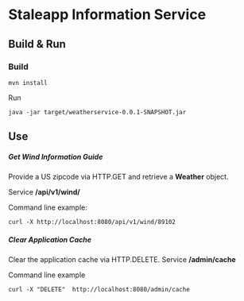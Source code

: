 # Staleapp Information Service

## Build & Run

### Build

```
mvn install
```


Run

```
java -jar target/weatherservice-0.0.1-SNAPSHOT.jar
```

## Use

##### Get Wind Information Guide
Provide a US zipcode via HTTP.GET and retrieve a **Weather** object.

Service
**/api/v1/wind/<zipcode>**

Command line example:
```
curl -X http://localhost:8080/api/v1/wind/89102
```

##### Clear Application Cache
Clear the application cache via HTTP.DELETE.
Service
**/admin/cache**

Command line example
```
curl -X "DELETE"  http://localhost:8080/admin/cache
```
